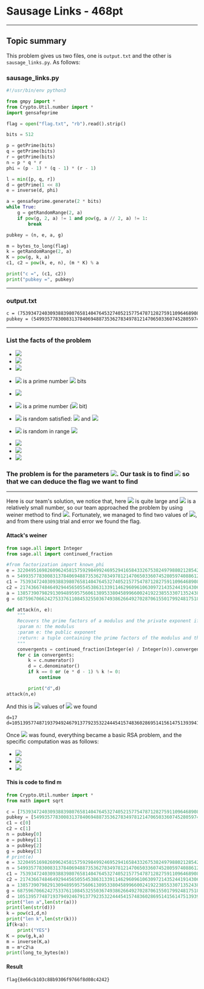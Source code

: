 # Sausage Links - 468pt
----------------------------------------
## Topic summary

This problem gives us two files, one is `output.txt` and the other is `sausage_links.py`. As follows:
### sausage_links.py
```py
#!/usr/bin/env python3

from gmpy import *
from Crypto.Util.number import *
import gensafeprime

flag = open("flag.txt", "rb").read().strip()

bits = 512

p = getPrime(bits)
q = getPrime(bits)
r = getPrime(bits)
n = p * q * r
phi = (p - 1) * (q - 1) * (r - 1)

l = min([p, q, r])
d = getPrime(1 << 8)
e = inverse(d, phi)

a = gensafeprime.generate(2 * bits)
while True:
    g = getRandomRange(2, a)
    if pow(g, 2, a) != 1 and pow(g, a // 2, a) != 1:
        break

pubkey = (n, e, a, g)

m = bytes_to_long(flag)
k = getRandomRange(2, a)
K = pow(g, k, a)
c1, c2 = pow(k, e, n), (m * K) % a

print("c =", (c1, c2))
print("pubkey =", pubkey)

```
----------------------------------------------------------------------------------------------------------

### output.txt
```txt
c = (75393472403093883980765814047645327405215775478712827591109646890837780762923959326166827649826238535312344488349557712816610930220370001305827412505043127914547998320440240250325118053813714466854788644697706490515892504619105361332594358021214992759872975638137819189634434255388142452402903984216170592454070190763219802978580474823882279160692450914521162374808790341598702288608920814072249086450656427949215063564752988546802554974565217418056403485189158, 21743667484649294456505545386313391146296096106309721435244191430622536536241638911796782012089471615188229556482084132221324157541121095745921331613424302593658426094356838716843005440373679746518683613229280959080885966038959064524609397524131981550731325678855657987757274636339648236504515056989339931829)
pubkey = (549935778300831378406948873536278349781214706503360745280597408861216877781142622004454148443526758471040653633080987617044763942008023466559253761306561736450658314626615456982873023501736081710037081947666247132668118860186965548713647775109193997705890766881191577188287773692953347103686449329398217311195051172403636510262250822460785125486925931569891688688353900466632582649417645956790937903144901696446727579207702041958066277574559994377445136251040659, 32204951698260962458157592984992469529416584332675382497988021285424821386904232277036373403101864193040613563796784569698857185940927175841205145358641690922026788366581684507467056308764343250379771013177468030580725648480591696059317745554974780583562695962973324819593002957827750301174079447431501960032717699255546396631743680242345092881301693065171460311485778344053788138555054294470951574964376432654831106364396876336137419860163278539415409181597819, 138573907982913094895957560613895338045899660024192238553307135243826517727787057358804422211354202143617168828075979083404334708411832425604299257351876162289412352723963051979157876631398717413563591084855571688469543441655488090919934371369975426760135367341463974144518915155974937301498827086824773106003, 68759670662427533761108453255036749386266492702870615501799248175187816213782210092795089989860635666887242761904219513870052421033161791299816761321508643099537034976789844586576430337882832633194279669183386905734135409454252901918801636934986951843672112043695989089719222626801371853255674748960081747148)
```

----------------------------------------------------------------------------------------------



### List the facts of the problem

+ <img src="https://render.githubusercontent.com/render/math?math=n=pqr">

+ <img src="https://render.githubusercontent.com/render/math?math=\phi(n)=(p-1)(q-1)(r-1)">

+ <img src="https://render.githubusercontent.com/render/math?math=l=min(p,q,r)">

+ <img src="https://render.githubusercontent.com/render/math?math=d"> is a prime number <img src="https://render.githubusercontent.com/render/math?math=2^{8}"> bits

+ <img src="https://render.githubusercontent.com/render/math?math=ed\equiv 1(\text{ mod } \phi(n))">

+ <img src="https://render.githubusercontent.com/render/math?math=a"> is a prime number (<img src="https://render.githubusercontent.com/render/math?math=2048"> bit)

+ <img src="https://render.githubusercontent.com/render/math?math=g"> is random satisfied: <img src="https://render.githubusercontent.com/render/math?math=g^2 \ne 1 (\text{ mod } a) "> and <img src="https://render.githubusercontent.com/render/math?math=g ^{a\text{/}2}\ne 1 (\text{ mod }a)">

+ <img src="https://render.githubusercontent.com/render/math?math=k"> is random in range <img src="https://render.githubusercontent.com/render/math?math=(2,a)">

+ <img src="https://render.githubusercontent.com/render/math?math=K = g^{k}(\text{ mod }a)">

+ <img src="https://render.githubusercontent.com/render/math?math=k^e = c_1(\text{ mod }n)">

+ <img src="https://render.githubusercontent.com/render/math?math=m*K = c_2 (\text{ mod }a)">


### The problem is for the parameters <img src="https://render.githubusercontent.com/render/math?math=c_1,c_2,n,e,a,g">. Our task is to find <img src="https://render.githubusercontent.com/render/math?math=m"> so that we can deduce the flag we want to find

-----------------------------------------------------------------------------

Here is our team's solution, we notice that, here <img src="https://render.githubusercontent.com/render/math?math=e,n"> is quite large and <img src="https://render.githubusercontent.com/render/math?math=d"> is a relatively small number, so our team approached the problem by using weiner method to find <img src="https://render.githubusercontent.com/render/math?math=d">. Fortunately, we managed to find two values of <img src="https://render.githubusercontent.com/render/math?math=d">, and from there using trial and error we found the flag.

#### Attack's weiner 

```py
from sage.all import Integer
from sage.all import continued_fraction

#from factorization import known_phi
e = 32204951698260962458157592984992469529416584332675382497988021285424821386904232277036373403101864193040613563796784569698857185940927175841205145358641690922026788366581684507467056308764343250379771013177468030580725648480591696059317745554974780583562695962973324819593002957827750301174079447431501960032717699255546396631743680242345092881301693065171460311485778344053788138555054294470951574964376432654831106364396876336137419860163278539415409181597819
n = 549935778300831378406948873536278349781214706503360745280597408861216877781142622004454148443526758471040653633080987617044763942008023466559253761306561736450658314626615456982873023501736081710037081947666247132668118860186965548713647775109193997705890766881191577188287773692953347103686449329398217311195051172403636510262250822460785125486925931569891688688353900466632582649417645956790937903144901696446727579207702041958066277574559994377445136251040659
c1 = 75393472403093883980765814047645327405215775478712827591109646890837780762923959326166827649826238535312344488349557712816610930220370001305827412505043127914547998320440240250325118053813714466854788644697706490515892504619105361332594358021214992759872975638137819189634434255388142452402903984216170592454070190763219802978580474823882279160692450914521162374808790341598702288608920814072249086450656427949215063564752988546802554974565217418056403485189158
c2 = 21743667484649294456505545386313391146296096106309721435244191430622536536241638911796782012089471615188229556482084132221324157541121095745921331613424302593658426094356838716843005440373679746518683613229280959080885966038959064524609397524131981550731325678855657987757274636339648236504515056989339931829
a = 138573907982913094895957560613895338045899660024192238553307135243826517727787057358804422211354202143617168828075979083404334708411832425604299257351876162289412352723963051979157876631398717413563591084855571688469543441655488090919934371369975426760135367341463974144518915155974937301498827086824773106003
g = 68759670662427533761108453255036749386266492702870615501799248175187816213782210092795089989860635666887242761904219513870052421033161791299816761321508643099537034976789844586576430337882832633194279669183386905734135409454252901918801636934986951843672112043695989089719222626801371853255674748960081747148

def attack(n, e):
    """
    Recovers the prime factors of a modulus and the private exponent if the private exponent is too small.
    :param n: the modulus
    :param e: the public exponent
    :return: a tuple containing the prime factors of the modulus and the private exponent, or None if the private exponent was not found
    """
    convergents = continued_fraction(Integer(e) / Integer(n)).convergents()
    for c in convergents:
        k = c.numerator()
        d = c.denominator()
        if k == 0 or (e * d - 1) % k != 0:
            continue

        print("d",d)
attack(n,e)
```

And this is <img src="https://render.githubusercontent.com/render/math?math=m*K = 2"> values of <img src="https://render.githubusercontent.com/render/math?math=m*K = d"> we found

~~~
d=17
d=105139577487193794924679137792353224445415748360286951415614751393941533449299
~~~

Once <img src="https://render.githubusercontent.com/render/math?math=d"> was found, everything became a basic RSA problem, and the specific computation was as follows:

+ <img src="https://render.githubusercontent.com/render/math?math=k = c_1^{d} (\text{ mod }n)">

+ <img src="https://render.githubusercontent.com/render/math?math=K = g^k(\text{ mod } a)">

+ <img src="https://render.githubusercontent.com/render/math?math=m = K^{-1}c_2(\text{ mod } a)">

#### This is code to find m

```py
from Crypto.Util.number import *
from math import sqrt

c = [75393472403093883980765814047645327405215775478712827591109646890837780762923959326166827649826238535312344488349557712816610930220370001305827412505043127914547998320440240250325118053813714466854788644697706490515892504619105361332594358021214992759872975638137819189634434255388142452402903984216170592454070190763219802978580474823882279160692450914521162374808790341598702288608920814072249086450656427949215063564752988546802554974565217418056403485189158, 21743667484649294456505545386313391146296096106309721435244191430622536536241638911796782012089471615188229556482084132221324157541121095745921331613424302593658426094356838716843005440373679746518683613229280959080885966038959064524609397524131981550731325678855657987757274636339648236504515056989339931829]
pubkey = [549935778300831378406948873536278349781214706503360745280597408861216877781142622004454148443526758471040653633080987617044763942008023466559253761306561736450658314626615456982873023501736081710037081947666247132668118860186965548713647775109193997705890766881191577188287773692953347103686449329398217311195051172403636510262250822460785125486925931569891688688353900466632582649417645956790937903144901696446727579207702041958066277574559994377445136251040659, 32204951698260962458157592984992469529416584332675382497988021285424821386904232277036373403101864193040613563796784569698857185940927175841205145358641690922026788366581684507467056308764343250379771013177468030580725648480591696059317745554974780583562695962973324819593002957827750301174079447431501960032717699255546396631743680242345092881301693065171460311485778344053788138555054294470951574964376432654831106364396876336137419860163278539415409181597819, 138573907982913094895957560613895338045899660024192238553307135243826517727787057358804422211354202143617168828075979083404334708411832425604299257351876162289412352723963051979157876631398717413563591084855571688469543441655488090919934371369975426760135367341463974144518915155974937301498827086824773106003, 68759670662427533761108453255036749386266492702870615501799248175187816213782210092795089989860635666887242761904219513870052421033161791299816761321508643099537034976789844586576430337882832633194279669183386905734135409454252901918801636934986951843672112043695989089719222626801371853255674748960081747148]
c1 = c[0]
c2 = c[1]
n = pubkey[0]
e = pubkey[1]
a = pubkey[2]
g = pubkey[3]
# print(e)
e = 32204951698260962458157592984992469529416584332675382497988021285424821386904232277036373403101864193040613563796784569698857185940927175841205145358641690922026788366581684507467056308764343250379771013177468030580725648480591696059317745554974780583562695962973324819593002957827750301174079447431501960032717699255546396631743680242345092881301693065171460311485778344053788138555054294470951574964376432654831106364396876336137419860163278539415409181597819
n = 549935778300831378406948873536278349781214706503360745280597408861216877781142622004454148443526758471040653633080987617044763942008023466559253761306561736450658314626615456982873023501736081710037081947666247132668118860186965548713647775109193997705890766881191577188287773692953347103686449329398217311195051172403636510262250822460785125486925931569891688688353900466632582649417645956790937903144901696446727579207702041958066277574559994377445136251040659
c1 = 75393472403093883980765814047645327405215775478712827591109646890837780762923959326166827649826238535312344488349557712816610930220370001305827412505043127914547998320440240250325118053813714466854788644697706490515892504619105361332594358021214992759872975638137819189634434255388142452402903984216170592454070190763219802978580474823882279160692450914521162374808790341598702288608920814072249086450656427949215063564752988546802554974565217418056403485189158
c2 = 21743667484649294456505545386313391146296096106309721435244191430622536536241638911796782012089471615188229556482084132221324157541121095745921331613424302593658426094356838716843005440373679746518683613229280959080885966038959064524609397524131981550731325678855657987757274636339648236504515056989339931829
a = 138573907982913094895957560613895338045899660024192238553307135243826517727787057358804422211354202143617168828075979083404334708411832425604299257351876162289412352723963051979157876631398717413563591084855571688469543441655488090919934371369975426760135367341463974144518915155974937301498827086824773106003
g = 68759670662427533761108453255036749386266492702870615501799248175187816213782210092795089989860635666887242761904219513870052421033161791299816761321508643099537034976789844586576430337882832633194279669183386905734135409454252901918801636934986951843672112043695989089719222626801371853255674748960081747148
d = 105139577487193794924679137792353224445415748360286951415614751393941533449299
print("len a",len(str(a)))
print(len(str(d)))
k = pow(c1,d,n)
print("len k",len(str(k)))
if(k<a):
    print("YES")
K = pow(g,k,a)
m = inverse(K,a)
m = m*c2%a 
print(long_to_bytes(m))

```

#### Result 

~~~
flag{8e66cb103c88b9306f9766f8d08c4242}
~~~

